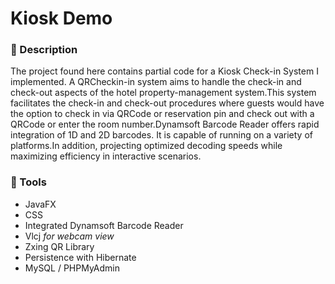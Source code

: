 # Kiosk Demo
 
### :memo: Description
The project found here contains partial code for a Kiosk Check-in System I implemented. 
A QRCheckin-in system aims to handle the check-in and check-out aspects of the hotel property-management system.This system facilitates the check-in and check-out procedures where guests would have the option to check in via QRCode or reservation pin and check out with a QRCode or enter the room number.Dynamsoft Barcode Reader offers rapid integration of 1D and 2D barcodes. It is capable of running on a variety of platforms.In addition, projecting optimized decoding speeds while maximizing efficiency in interactive scenarios.


### :wrench: Tools
- JavaFX 
- CSS
- Integrated Dynamsoft Barcode Reader
- Vlcj    *for webcam view*
- Zxing QR Library
- Persistence with Hibernate
- MySQL / PHPMyAdmin 







